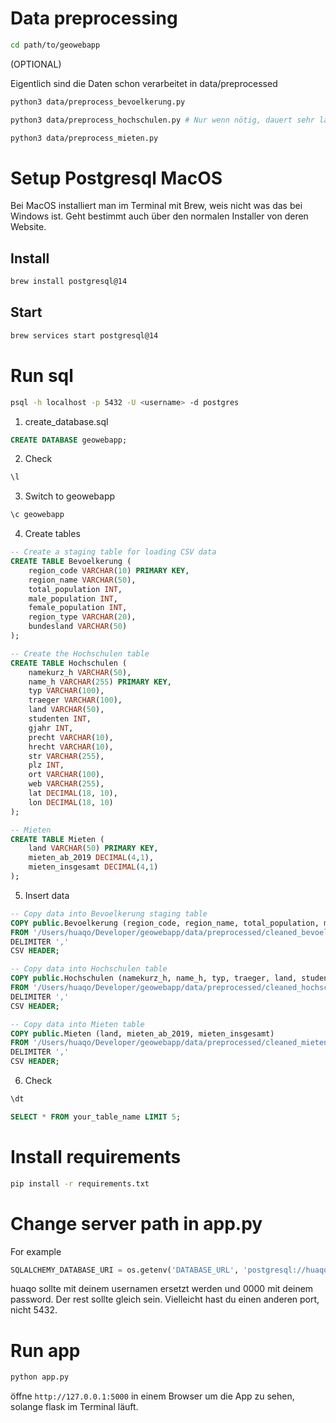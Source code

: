 # Data preprocessing 

```bash
cd path/to/geowebapp
```

(OPTIONAL)

Eigentlich sind die Daten schon verarbeitet in data/preprocessed

```bash
python3 data/preprocess_bevoelkerung.py
```
```bash
python3 data/preprocess_hochschulen.py # Nur wenn nötig, dauert sehr lange wegen Koordinaten und kann auch abrechen
```
```bash
python3 data/preprocess_mieten.py
```

# Setup Postgresql MacOS

Bei MacOS installiert man im Terminal mit Brew, weis nicht was das bei Windows ist. Geht bestimmt auch über den normalen Installer von deren Website.

## Install


```bash
brew install postgresql@14
```

## Start

```bash
brew services start postgresql@14
```


# Run sql 

```bash
psql -h localhost -p 5432 -U <username> -d postgres
```

1. create_database.sql

```sql
CREATE DATABASE geowebapp;
```

2. Check

```sql
\l
```

3. Switch to geowebapp

```sql
\c geowebapp
```

4. Create tables

```sql
-- Create a staging table for loading CSV data
CREATE TABLE Bevoelkerung (
    region_code VARCHAR(10) PRIMARY KEY,
    region_name VARCHAR(50),
    total_population INT,
    male_population INT,
    female_population INT,
    region_type VARCHAR(20),
    bundesland VARCHAR(50)
);

-- Create the Hochschulen table
CREATE TABLE Hochschulen (
    namekurz_h VARCHAR(50),
    name_h VARCHAR(255) PRIMARY KEY,
    typ VARCHAR(100),
    traeger VARCHAR(100),
    land VARCHAR(50),
    studenten INT,
    gjahr INT,
    precht VARCHAR(10),
    hrecht VARCHAR(10),
    str VARCHAR(255),
    plz INT,
    ort VARCHAR(100),
    web VARCHAR(255),
    lat DECIMAL(18, 10),
    lon DECIMAL(18, 10)
);

-- Mieten
CREATE TABLE Mieten (
    land VARCHAR(50) PRIMARY KEY,
    mieten_ab_2019 DECIMAL(4,1),
    mieten_insgesamt DECIMAL(4,1)
);
```

5. Insert data

```sql
-- Copy data into Bevoelkerung staging table
COPY public.Bevoelkerung (region_code, region_name, total_population, male_population, female_population, region_type, bundesland)
FROM '/Users/huaqo/Developer/geowebapp/data/preprocessed/cleaned_bevoelkerung.csv'
DELIMITER ','
CSV HEADER;

-- Copy data into Hochschulen table
COPY public.Hochschulen (namekurz_h, name_h, typ, traeger, land, studenten, gjahr, precht, hrecht, str, plz, ort, web, lat, lon)
FROM '/Users/huaqo/Developer/geowebapp/data/preprocessed/cleaned_hochschulen.csv'
DELIMITER ','
CSV HEADER;

-- Copy data into Mieten table
COPY public.Mieten (land, mieten_ab_2019, mieten_insgesamt)
FROM '/Users/huaqo/Developer/geowebapp/data/preprocessed/cleaned_mieten.csv'
DELIMITER ','
CSV HEADER;
```

6. Check 

```sql
\dt
```

```sql
SELECT * FROM your_table_name LIMIT 5;
```

# Install requirements

```bash
pip install -r requirements.txt
```

# Change server path in app.py
For example

```python
SQLALCHEMY_DATABASE_URI = os.getenv('DATABASE_URL', 'postgresql://huaqo:0000@localhost:5432/geowebapp')
```

huaqo sollte mit deinem usernamen ersetzt werden und 0000 mit deinem password. Der rest sollte gleich sein. Vielleicht hast du einen anderen port, nicht 5432.

# Run app

```bash
python app.py
```

öffne `http://127.0.0.1:5000` in einem Browser um die App zu sehen, solange flask im Terminal läuft.